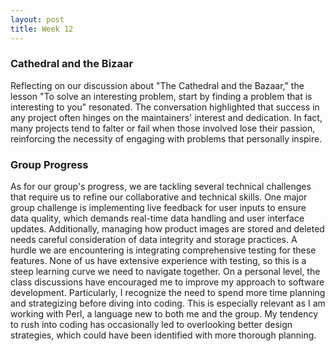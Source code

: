 ```yaml
---
layout: post
title: Week 12
---
```



### Cathedral and the Bizaar
Reflecting on our discussion about "The Cathedral and the Bazaar," the lesson "To solve an interesting problem, start by finding a problem that is interesting to you" resonated. The conversation highlighted that success in any project often hinges on the maintainers' interest and dedication. In fact, many projects tend to falter or fail when those involved lose their passion, reinforcing the necessity of engaging with problems that personally inspire. 



### Group Progress
As for our group's progress, we are tackling several technical challenges that require us to refine our collaborative and technical skills. One major group challenge is implementing live feedback for user inputs to ensure data quality, which demands real-time data handling and user interface updates. Additionally, managing how product images are stored and deleted needs careful consideration of data integrity and storage practices. A hurdle we are encountering is integrating comprehensive testing for these features. None of us have extensive experience with testing, so this is a steep learning curve we need to navigate together.
On a personal level, the class discussions have encouraged me to improve my approach to software development. Particularly, I recognize the need to spend more time planning and strategizing before diving into coding. This is especially relevant as I am working with Perl, a language new to both me and the group. My tendency to rush into coding has occasionally led to overlooking better design strategies, which could have been identified with more thorough planning. 